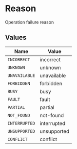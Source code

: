 # Reason

Operation failure reason


## Values

| Name          | Value         |
| ------------- | ------------- |
| `INCORRECT`   | incorrect     |
| `UNKNOWN`     | unknown       |
| `UNAVAILABLE` | unavailable   |
| `FORBIDDEN`   | forbidden     |
| `BUSY`        | busy          |
| `FAULT`       | fault         |
| `PARTIAL`     | partial       |
| `NOT_FOUND`   | not-found     |
| `INTERRUPTED` | interrupted   |
| `UNSUPPORTED` | unsupported   |
| `CONFLICT`    | conflict      |